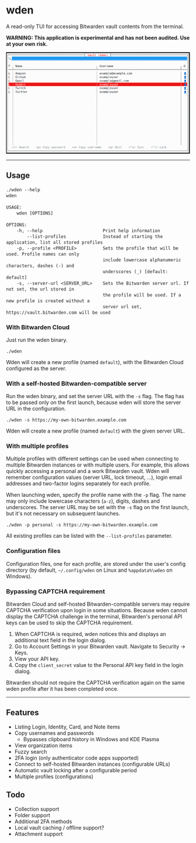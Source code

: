 # wden

A read-only TUI for accessing Bitwarden vault contents from the terminal.

**WARNING: This application is experimental and has not been audited. Use at your own risk.**

![Screenshot](doc/vault_screenshot.png)

---

## Usage

```
./wden --help
wden 

USAGE:
    wden [OPTIONS]

OPTIONS:
    -h, --help                       Print help information
        --list-profiles              Instead of starting the application, list all stored profiles
    -p, --profile <PROFILE>          Sets the profile that will be used. Profile names can only
                                     include lowercase alphanumeric characters, dashes (-) and
                                     underscores (_) [default: default]
    -s, --server-url <SERVER_URL>    Sets the Bitwarden server url. If not set, the url stored in
                                     the profile will be used. If a new profile is created without a
                                     server url set, https://vault.bitwarden.com will be used
```

### With Bitwarden Cloud

Just run the wden binary.
```
./wden
```

Wden will create a new profile (named `default`), with the Bitwarden Cloud configured as the server.

### With a self-hosted Bitwarden-compatible server

Run the wden binary, and set the server URL with the `-s` flag. The flag has to be passed only on the first launch, because wden will store the server URL in the configuration.

```
./wden -s https://my-own-bitwarden.example.com
```

Wden will create a new profile (named `default`) with the given server URL.

### With multiple profiles

Multiple profiles with different settings can be used when connecting to multiple Bitwarden instances or with multiple users. For example, this allows quickly accessing a personal and a work Bitwarden vault. Wden will remember configuration values (server URL, lock timeout, ...), login email addresses and two-factor logins separately for each profile.

When launching wden, specify the profile name with the `-p` flag. The name may only include lowercase characters (`a-z`), digits, dashes and underscores. The server URL may be set with the `-s` flag on the first launch, but it's not necessary on subsequent launches.

```
./wden -p personal -s https://my-own-bitwarden.example.com
```

All existing profiles can be listed with the `--list-profiles` parameter.

### Configuration files

Configuration files, one for each profile, are stored under the user's config directory (by default, `~/.config/wden` on Linux and `%appdata%\wden` on Windows).


### Bypassing CAPTCHA requirement

Bitwarden Cloud and self-hosted Bitwarden-compatible servers may require CAPTCHA verification upon login in some situations. Because wden cannot display the CAPTCHA challenge in the terminal, Bitwarden's personal API keys can be used to skip the CAPTCHA requirement.

1. When CAPTCHA is required, wden notices this and displays an additional text field in the login dialog.
2. Go to Account Settings in your Bitwarden vault. Navigate to Security → Keys.
3. View your API key.
4. Copy the `client_secret` value to the Personal API key field in the login dialog.

Bitwarden should not require the CAPTCHA verification again on the same wden profile after it has been completed once. 

---

## Features

- Listing Login, Identity, Card, and Note items
- Copy usernames and passwords
    - Bypasses clipboard history in Windows and KDE Plasma
- View organization items
- Fuzzy search
- 2FA login (only authenticator code apps supported)
- Connect to self-hosted Bitwarden instances (configurable URLs)
- Automatic vault locking after a configurable period
- Multiple profiles (configurations)

## Todo

- Collection support
- Folder support
- Additional 2FA methods
- Local vault caching / offline support?
- Attachment support
